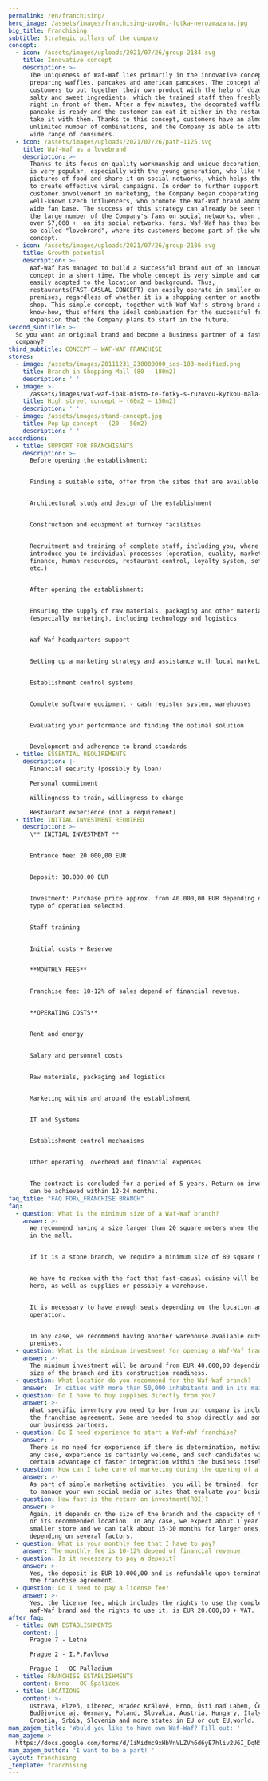 ```yaml
---
permalink: /en/franchising/
hero_image: /assets/images/franchising-uvodni-fotka-nerozmazana.jpg
big_title: Franchising
subtitle: Strategic pillars of the company
concept:
  - icon: /assets/images/uploads/2021/07/26/group-2184.svg
    title: Innovative concept
    description: >-
      The uniqueness of Waf-Waf lies primarily in the innovative concept of
      preparing waffles, pancakes and american pancakes. The concept allows
      customers to put together their own product with the help of dozens of
      salty and sweet ingredients, which the trained staff then freshly prepares
      right in front of them. After a few minutes, the decorated waffle or
      pancake is ready and the customer can eat it either in the restaurant or
      take it with them. Thanks to this concept, customers have an almost
      unlimited number of combinations, and the Company is able to attract a
      wide range of consumers.
  - icon: /assets/images/uploads/2021/07/26/path-1125.svg
    title: Waf-Waf as a lovebrand
    description: >-
      Thanks to its focus on quality workmanship and unique decoration, Waf-Waf
      is very popular, especially with the young generation, who like to take
      pictures of food and share it on social networks, which helps the Company
      to create effective viral campaigns. In order to further support this
      customer involvement in marketing, the Company began cooperating with
      well-known Czech influencers, who promote the Waf-Waf brand among their
      wide fan base. The success of this strategy can already be seen today in
      the large number of the Company's fans on social networks, when it has
      over 57,000 +  on its social networks. fans. Waf-Waf has thus become a
      so-called "lovebrand", where its customers become part of the whole
      concept.
  - icon: /assets/images/uploads/2021/07/26/group-2186.svg
    title: Growth potential
    description: >-
      Waf-Waf has managed to build a successful brand out of an innovative
      concept in a short time. The whole concept is very simple and can be
      easily adapted to the location and background. Thus,
      restaurants(FAST-CASUAL CONCEPT) can easily operate in smaller or larger
      premises, regardless of whether it is a shopping center or another stone
      shop. This simple concept, together with Waf-Waf's strong brand and
      know-how, thus offers the ideal combination for the successful franchise
      expansion that the Company plans to start in the future.
second_subtitle: >-
  So you want an original brand and become a business partner of a fast growing
  company?
third_subtitle: CONCEPT – WAF-WAF FRANCHISE
stores:
  - image: /assets/images/20111231_230000000_ios-103-modified.png
    title: Branch in Shopping Mall (80 – 180m2)
    description: ' '
  - image: >-
      /assets/images/waf-waf-ipak-misto-te-fotky-s-ruzovou-kytkou-mala-fotka-v-uvodnim-ramecku.jpg
    title: High street concept – (60m2 – 150m2)
    description: ' '
  - image: /assets/images/stand-concept.jpg
    title: Pop Up concept – (20 – 50m2)
    description: ' '
accordions:
  - title: SUPPORT FOR FRANCHISANTS
    description: >-
      Before opening the establishment: 


      Finding a suitable site, offer from the sites that are available


      Architectural study and design of the establishment


      Construction and equipment of turnkey facilities


      Recruitment and training of complete staff, including you, where we will
      introduce you to individual processes (operation, quality, marketing,
      finance, human resources, restaurant control, loyalty system, software,
      etc.)


      After opening the establishment: 


      Ensuring the supply of raw materials, packaging and other materials
      (especially marketing), including technology and logistics


      Waf-Waf headquarters support


      Setting up a marketing strategy and assistance with local marketing


      Establishment control systems


      Complete software equipment - cash register system, warehouses


      Evaluating your performance and finding the optimal solution


      Development and adherence to brand standards
  - title: ESSENTIAL REQUIREMENTS
    description: |-
      Financial security (possibly by loan)

      Personal commitment

      Willingness to train, willingness to change

      Restaurant experience (not a requirement)
  - title: INITIAL INVESTMENT REQUIRED
    description: >-
      \** INITIAL INVESTMENT **


      Entrance fee: 20.000,00 EUR


      Deposit: 10.000,00 EUR


      Investment: Purchase price approx. from 40.000,00 EUR depending on the
      type of operation selected.


      Staff training


      Initial costs + Reserve


      **MONTHLY FEES**


      Franchise fee: 10-12% of sales depend of financial revenue.


      **OPERATING COSTS**


      Rent and energy


      Salary and personnel costs


      Raw materials, packaging and logistics


      Marketing within and around the establishment


      IT and Systems


      Establishment control mechanisms


      Other operating, overhead and financial expenses


      The contract is concluded for a period of 5 years. Return on investment
      can be achieved within 12-24 months.
faq_title: "FAQ FOR\_FRANCHISE BRANCH"
faq:
  - question: What is the minimum size of a Waf-Waf branch?
    answer: >-
      We recommend having a size larger than 20 square meters when the stand is
      in the mall.


      If it is a stone branch, we require a minimum size of 80 square meters.


      We have to reckon with the fact that fast-casual cuisine will be installed
      here, as well as supplies or possibly a warehouse.


      It is necessary to have enough seats depending on the location and type of
      operation.


      In any case, we recommend having another warehouse available outside the
      premises.
  - question: What is the minimum investment for opening a Waf-Waf franchise?
    answer: >-
      The minimum investment will be around from EUR 40.000,00 depending on the
      size of the branch and its construction readiness. 
  - question: What location do you recommend for the Waf-Waf branch?
    answer: 'In cities with more than 50,000 inhabitants and in its main places.'
  - question: Do I have to buy supplies directly from you?
    answer: >-
      What specific inventory you need to buy from our company is included in
      the franchise agreement. Some are needed to shop directly and some through
      our business partners.
  - question: Do I need experience to start a Waf-Waf franchise?
    answer: >-
      There is no need for experience if there is determination, motivation. In
      any case, experience is certainly welcome, and such candidates will have a
      certain advantage of faster integration within the business itself.
  - question: How can I take care of marketing during the opening of a Waf-Waf branch?
    answer: >-
      As part of simple marketing activities, you will be trained, for example,
      to manage your own social media or sites that evaluate your business.
  - question: How fast is the return on investment(ROI)?
    answer: >-
      Again, it depends on the size of the branch and the capacity of the branch
      or its recommended location. In any case, we expect about 1 year for a
      smaller store and we can talk about 15-30 months for larger ones,
      depending on several factors.
  - question: What is your monthly fee that I have to pay?
    answer: The monthly fee is 10-12% depend of financial revenue.
  - question: Is it necessary to pay a deposit?
    answer: >-
      Yes, the deposit is EUR 10.000,00 and is refundable upon termination of
      the franchise agreement.
  - question: Do I need to pay a license fee?
    answer: >-
      Yes, the license fee, which includes the rights to use the complete
      Waf-Waf brand and the rights to use it, is EUR 20.000,00 + VAT.
after_faq:
  - title: OWN ESTABLISHMENTS
    content: |-
      Prague 7 - Letná

      Prague 2 - I.P.Pavlova

      Prague 1 - OC Palladium
  - title: FRANCHISE ESTABLISHMENTS
    content: Brno - OC Špalíček
  - title: LOCATIONS
    content: >-
      Ostrava, Plzeň, Liberec, Hradec Králové, Brno, Ústí nad Labem, České
      Budějovice aj. Germany, Poland, Slovakia, Austria, Hungary, Italy,
      Croatia, Srbia, Slovenia and more states in EU or out EU,world. 
mam_zajem_title: 'Would you like to have own Waf-Waf? Fill out: '
mam_zajem: >-
  https://docs.google.com/forms/d/1iMidmc9xHbVnVLZVh6d6yE7hliv2U6I_DqN5lSW_3vI/prefill
mam_zajem_button: 'I want to be a part! '
layout: franchising
_template: franchising
---
```


